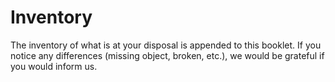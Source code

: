 ﻿# Inventory 
The inventory of what is at your disposal is appended to this booklet.
If you notice any differences (missing object, broken, etc.), we would be grateful if you would inform us.
